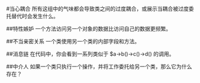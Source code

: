 #当心耦合
所有这组中的气味都会导致类之间的过度耦合，或展示当耦合被过度委托替代时会发生什么。

##特性嫉妒
一个方法访问另一个对象的数据比访问自己的数据更频繁。

##不当亲密关系
一个类使用另一个类的内部字段和方法。

##消息链
在代码中，你会看到一系列类似于 $a->b()->c()->d() 的调用。

##中介人
如果一个类只执行一个操作，并将工作委托给另一个类，那么它为什么存在？